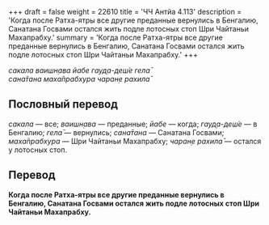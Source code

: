 +++
draft = false
weight = 22610
title = 'ЧЧ Антйа 4.113'
description = 'Когда после Ратха-ятры все другие преданные вернулись в Бенгалию, Санатана Госвами остался жить подле лотосных стоп Шри Чайтаньи Махапрабху.'
summary = 'Когда после Ратха-ятры все другие преданные вернулись в Бенгалию, Санатана Госвами остался жить подле лотосных стоп Шри Чайтаньи Махапрабху.'
+++

_сакала ваишн̣ава йабе гауд̣а-деш́е гела̄  
сана̄тана маха̄прабхура чаран̣е рахила̄_

## Пословный перевод

_сакала_ — все; _ваишн̣ава_ — преданные; _йабе_ — когда; _гауд̣а_\-_деш́е_ — в Бенгалию; _гела̄_ — вернулись; _сана̄тана_ — Санатана Госвами; _маха̄прабхура_ — Шри Чайтаньи Махапрабху; _чаран̣е_ _рахила̄_ — остался у лотосных стоп.

## Перевод

**Когда после Ратха-ятры все другие преданные вернулись в Бенгалию, Санатана Госвами остался жить подле лотосных стоп Шри Чайтаньи Махапрабху.**
